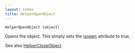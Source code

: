 ```yaml
---
layout: index
title: HelperOpenObject
---
```


    HelperOpenObject (object)

Opens the object. This simply sets the [isopen](../../attributes/isopen.html) attribute to true.

See also [HelperCloseObject](helpercloseobject.html)

